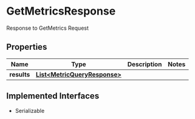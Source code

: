 

# GetMetricsResponse

Response to GetMetrics Request

## Properties

| Name | Type | Description | Notes |
|------------ | ------------- | ------------- | -------------|
|**results** | [**List&lt;MetricQueryResponse&gt;**](MetricQueryResponse.md) |  |  |


## Implemented Interfaces

* Serializable


